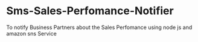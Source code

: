 # Sms-Sales-Perfomance-Notifier
To notify Business Partners about the Sales Perfomance using node js and amazon sns Service
